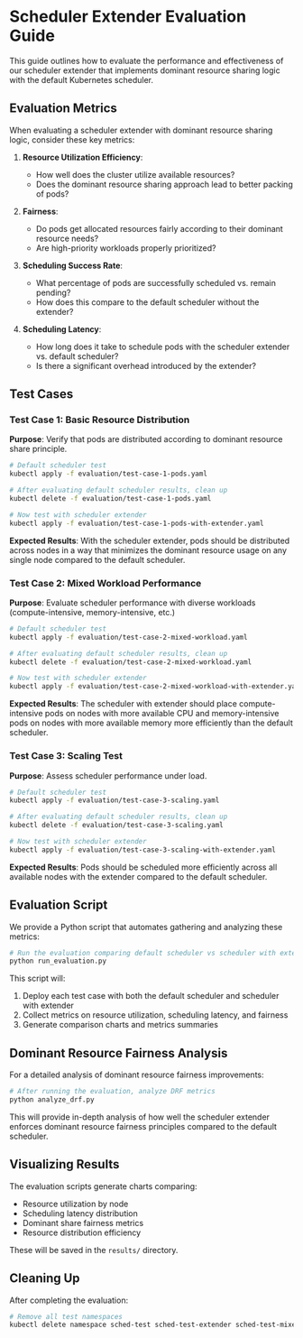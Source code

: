 # Scheduler Extender Evaluation Guide

This guide outlines how to evaluate the performance and effectiveness of our scheduler extender that implements dominant resource sharing logic with the default Kubernetes scheduler.

## Evaluation Metrics

When evaluating a scheduler extender with dominant resource sharing logic, consider these key metrics:

1. **Resource Utilization Efficiency**: 
   - How well does the cluster utilize available resources?
   - Does the dominant resource sharing approach lead to better packing of pods?

2. **Fairness**:
   - Do pods get allocated resources fairly according to their dominant resource needs?
   - Are high-priority workloads properly prioritized?

3. **Scheduling Success Rate**:
   - What percentage of pods are successfully scheduled vs. remain pending?
   - How does this compare to the default scheduler without the extender?

4. **Scheduling Latency**:
   - How long does it take to schedule pods with the scheduler extender vs. default scheduler?
   - Is there a significant overhead introduced by the extender?

## Test Cases

### Test Case 1: Basic Resource Distribution

**Purpose**: Verify that pods are distributed according to dominant resource share principle.

```bash
# Default scheduler test
kubectl apply -f evaluation/test-case-1-pods.yaml

# After evaluating default scheduler results, clean up
kubectl delete -f evaluation/test-case-1-pods.yaml

# Now test with scheduler extender
kubectl apply -f evaluation/test-case-1-pods-with-extender.yaml
```

**Expected Results**: With the scheduler extender, pods should be distributed across nodes in a way that minimizes the dominant resource usage on any single node compared to the default scheduler.

### Test Case 2: Mixed Workload Performance

**Purpose**: Evaluate scheduler performance with diverse workloads (compute-intensive, memory-intensive, etc.)

```bash
# Default scheduler test
kubectl apply -f evaluation/test-case-2-mixed-workload.yaml

# After evaluating default scheduler results, clean up
kubectl delete -f evaluation/test-case-2-mixed-workload.yaml

# Now test with scheduler extender
kubectl apply -f evaluation/test-case-2-mixed-workload-with-extender.yaml
```

**Expected Results**: The scheduler with extender should place compute-intensive pods on nodes with more available CPU and memory-intensive pods on nodes with more available memory more efficiently than the default scheduler.

### Test Case 3: Scaling Test

**Purpose**: Assess scheduler performance under load.

```bash
# Default scheduler test
kubectl apply -f evaluation/test-case-3-scaling.yaml

# After evaluating default scheduler results, clean up
kubectl delete -f evaluation/test-case-3-scaling.yaml

# Now test with scheduler extender
kubectl apply -f evaluation/test-case-3-scaling-with-extender.yaml
```

**Expected Results**: Pods should be scheduled more efficiently across all available nodes with the extender compared to the default scheduler.

## Evaluation Script

We provide a Python script that automates gathering and analyzing these metrics:

```bash
# Run the evaluation comparing default scheduler vs scheduler with extender
python run_evaluation.py
```

This script will:
1. Deploy each test case with both the default scheduler and scheduler with extender
2. Collect metrics on resource utilization, scheduling latency, and fairness
3. Generate comparison charts and metrics summaries

## Dominant Resource Fairness Analysis

For a detailed analysis of dominant resource fairness improvements:

```bash
# After running the evaluation, analyze DRF metrics
python analyze_drf.py
```

This will provide in-depth analysis of how well the scheduler extender enforces dominant resource fairness principles compared to the default scheduler.

## Visualizing Results

The evaluation scripts generate charts comparing:
- Resource utilization by node
- Scheduling latency distribution
- Dominant share fairness metrics
- Resource distribution efficiency

These will be saved in the `results/` directory. 

## Cleaning Up

After completing the evaluation:

```bash
# Remove all test namespaces
kubectl delete namespace sched-test sched-test-extender sched-test-mixed sched-test-mixed-extender sched-test-scaling sched-test-scaling-extender
``` 